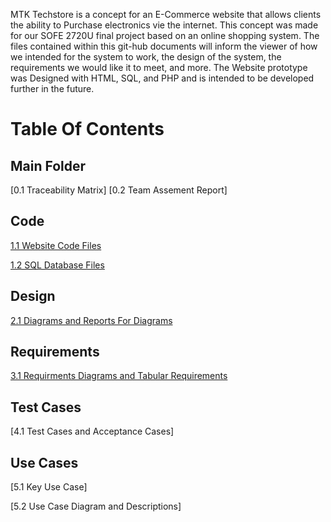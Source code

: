 MTK Techstore is a concept for an E-Commerce website that allows clients the ability to Purchase electronics vie the internet. This concept was made for our SOFE 2720U final project based on an online shopping system. The files contained within this git-hub documents will inform the viewer of how we intended for the system to work, the design of the system, the requirements we would like it to meet, and more. The Website prototype was Designed with HTML, SQL, and PHP and is intended to be developed further in the future.

# Table Of Contents

## Main Folder
[0.1 Traceability Matrix]
[0.2 Team Assement Report]
## Code
[1.1 Website Code Files](/Code/MTKTechPage)


[1.2 SQL Database Files](/Code/SQLCode)

## Design

[2.1 Diagrams and Reports For Diagrams](/Diagrams)

## Requirements

[3.1 Requirments Diagrams and Tabular Requirements](/Code/Requirements)

## Test Cases

[4.1 Test Cases and Acceptance Cases]

## Use Cases
[5.1 Key Use Case]


[5.2 Use Case Diagram and Descriptions]

